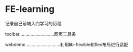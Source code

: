 # FE-learning
记录自己前端入门学习的历程

toolbar............................网页工具条

webdemo............................利用lib-flexible和flex布局进行适配
